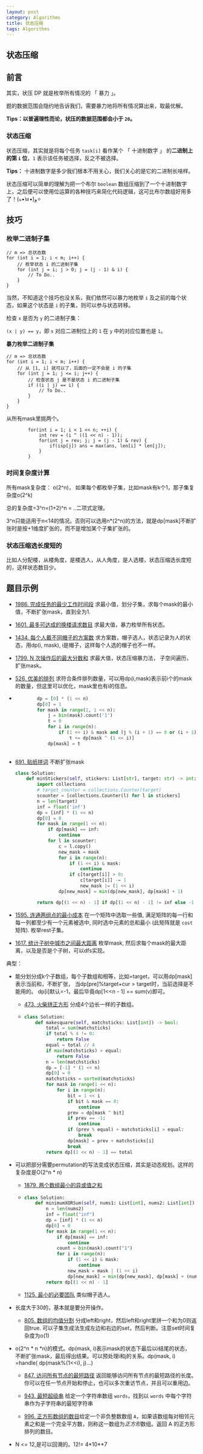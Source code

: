 ```yaml
---
layout: post
category: Algorithms
title: 状态压缩
tags: Algorithms
---
```


## 状态压缩

## 前言

其实，状压 DP 就是枚举所有情况的 「 暴力 」。

题的数据范围会隐约地告诉我们，需要暴力地将所有情况算出来，取最优解。

**Tips：以普遍理性而论，状压的数据范围都会小于 `20`。**



### 状态压缩

状态压缩，其实就是将每个任务 `task[i]` 看作某个 「 十进制数字 」 的**二进制上的第 `i` 位**，`1` 表示该任务被选择，反之不被选择。

**Tips：** 十进制数字是多少我们根本不用关心，我们关心的是它的二进制长啥样。

状态压缩可以简单的理解为把一个布尔 `boolean` 数组压缩到了一个十进制数字上，之后便可以使用位运算的各种技巧来简化代码逻辑，这可比布尔数组好用多了！(๑•̀ㅂ•́)و✧



## 技巧

### **枚举二进制子集**

```
// m => 总状态数
for (int i = 1; i < m; i++) {
    // 枚举状态 i 的二进制子集
    for (int j = i; j > 0; j = (j - 1) & i) {
        // To Do..
    }
}
```

当然，不知道这个技巧也没关系，我们依然可以暴力地枚举 `i` 及之前的每个状态，如果这个状态是 `i` 的子集，则可以参与状态转移。

检查 `x` 是否为 `y` 的二进制子集：

`(x | y) == y`，即 `x` 对应二进制位上的 `1` 在 `y` 中的对应位置也是 `1`。

**暴力枚举二进制子集**

```
// m => 总状态数
for (int i = 1; i < m; i++) {
    // 从 [1, i] 就可以了，后面的一定不会是 i 的子集
    for (int j = 1; j <= i; j++) {
        // 检查状态 j 是不是状态 i 的二进制子集
        if ((i | j) == i) {
            // To Do..
        }
    }
}
```

从所有mask里挑两个。

```
        for(int i = 1; i < 1 << n; ++i) {
            int rev = (i ^ ((1 << n) - 1));
            for(int j = rev; j; j = (j - 1) & rev) {
                if(isp[j]) ans = max(ans, len[i] * len[j]);
            }
        }
```



### 时间复杂度计算

所有mask复杂度： o(2^n)， 如果每个都枚举子集，比如mask有k个1，那子集复杂度o(2^k)

总的复杂度=3^n=(1+2)^n = ..二项式定理。



3^n只能适用于n<14的情况。否则可以选用n*(2^n)的方法，就是dp[mask]不断扩张时是按+1维度扩张的，而不是增加某个子集扩张的。



### 状态压缩选长度短的

比如人分配楼，从楼角度，是楼选人，从人角度，是人选楼，状态压缩选长度短的，这样状态数目少。





## 题目示例

- [1986. 完成任务的最少工作时间段](https://leetcode-cn.com/problems/minimum-number-of-work-sessions-to-finish-the-tasks/)  求最小值，划分子集，求每个mask的最小值，不断扩张mask，直到全为1. 

- [1601. 最多可达成的换楼请求数目](https://leetcode-cn.com/problems/maximum-number-of-achievable-transfer-requests/) 求最大值，暴力枚举所有状态。

- [1434. 每个人戴不同帽子的方案数](https://leetcode-cn.com/problems/number-of-ways-to-wear-different-hats-to-each-other/) 求方案数，帽子选人，状态记录为人的状态，用dp(i, mask), i是帽子，这样每个人选的帽子也不一样。

- [1799. N 次操作后的最大分数和](https://leetcode-cn.com/problems/maximize-score-after-n-operations/) 求最大值，状态压缩暴力法， 子空间遍历，扩张mask。

- [526. 优美的排列](https://leetcode-cn.com/problems/beautiful-arrangement/)  求符合条件排列数量，可以用dp(i,mask)表示前i个的mask的数量，但这里可以优化，mask里也有i的信息。

- ```python
          dp = [0] * (1 << n)
          dp[0] = 1
          for mask in range(1, 1 << n):
              j = bin(mask).count('1')
              t = 0
              for i in range(n):
                  if (1 << i) & mask and (j % (i + 1) == 0 or (i + 1) % j == 0):
                      t += dp[mask ^ (1 << i)]
              dp[mask] = t
        
  ```

- [691. 贴纸拼词](https://leetcode-cn.com/problems/stickers-to-spell-word/) 不断扩张mask

  ```python
  class Solution:
      def minStickers(self, stickers: List[str], target: str) -> int:
          import collections
          # target_counter = collections.Counter(target)
          scounter = [collections.Counter(l) for l in stickers]
          n = len(target)
          inf = float('inf')
          dp = [inf] * (1 << n)
          dp[0] = 0
          for mask in range(1 << n):
              if dp[mask] == inf:
                  continue
              for l in scounter:
                  c = l.copy()
                  new_mask = mask
                  for i in range(n):
                      if (1 << i) & mask:
                          continue
                      if c[target[i]] > 0:
                          c[target[i]] -= 1
                          new_mask |= (1 << i)
                  dp[new_mask] = min(dp[new_mask], dp[mask] + 1)
  
          return dp[(1 << n) - 1] if dp[(1 << n) - 1] != inf else -1
  ```

- [1595. 连通两组点的最小成本](https://leetcode-cn.com/problems/minimum-cost-to-connect-two-groups-of-points/) 在一个矩阵中选取一些值, 满足矩阵的每一行和每一列都至少有一个元素被选中, 同时选中元素的总和最小 (此矩阵就是 `cost` 矩阵).  枚举rest子集。
- [1617. 统计子树中城市之间最大距离](https://leetcode-cn.com/problems/count-subtrees-with-max-distance-between-cities/) 枚举mask, 然后求每个mask的最大距离，以及是否是个子树，可以dfs实现。



典型：

- 能分划分成k个子数组，每个子数组和相等，比如=target，可以用dp[mask]表示当前和，不断扩张， 当dp[pre]%target+cur > target时，当前选择是不能用的。 dp[i]默认=-1，最后毕竟dp[1<<n - 1] == sum(v)即可。

  - [473. 火柴拼正方形](https://leetcode-cn.com/problems/matchsticks-to-square/)  分成4个边长一样的子数组。

  - ```python
    class Solution:
        def makesquare(self, matchsticks: List[int]) -> bool:
            total = sum(matchsticks)
            if total % 4 != 0:
                return False
            equal = total // 4
            if max(matchsticks) > equal:
                return False
            n = len(matchsticks)
            dp = [-1] * (1 << n)
            dp[0] = 0
            matchsticks = sorted(matchsticks)
            for mask in range(1 << n):
                for i in range(n):
                    bit = 1 << i
                    if bit & mask == 0:
                        continue
                    prev = dp[mask ^ bit]
                    if prev == -1:
                        continue
                    if (prev % equal) + matchsticks[i] > equal:
                        break
                    dp[mask] = prev + matchsticks[i]
                    break
            return dp[(1 << n) - 1] == total
    ```

    

- 可以把部分需要permutation的写法变成状态压缩，其实是动态规划。这样的复杂度是O(2^n * n)

  - [1879. 两个数组最小的异或值之和](https://leetcode-cn.com/problems/minimum-xor-sum-of-two-arrays/)

  - ```python
    class Solution:
        def minimumXORSum(self, nums1: List[int], nums2: List[int]) -> int:
            n = len(nums2)
            inf = float("inf")
            dp = [inf] * (1 << n)
            dp[0] = 0
            for mask in range(1 << n):
                if dp[mask] == inf:
                    continue
                count = bin(mask).count("1")
                for i in range(n):
                    if (1 << i) & mask:
                        continue
                    new_mask = mask | (1 << i)
                    dp[new_mask] = min(dp[new_mask], dp[mask] + (nums1[count] ^ nums2[i]))
            return dp[(1 << n) - 1]
    ```
    
  - [1125. 最小的必要团队](https://leetcode-cn.com/problems/smallest-sufficient-team/) 类似帽子选人。

- 长度大于30的，基本就是要分开操作。

  - [805. 数组的均值分割](https://leetcode-cn.com/problems/split-array-with-same-average/) 分成left和right，然后left和right里拼一个和为0则返回true. 可以子集生成法生成左边和右边的set，然后判断。注意set时间复杂度为o(1)
  
- o(2^n  * n *n)的模式。dp(mask, i)表示mask的状态下最后以i结尾的状态， 不断扩张mask，最后得出结果。可以预处理i和j的关系。dp(mask, i) =handle( dp(mask%(1<<i), j)...)

  - [847. 访问所有节点的最短路径](https://leetcode-cn.com/problems/shortest-path-visiting-all-nodes/)  返回能够访问所有节点的最短路径的长度。你可以在任一节点开始和停止，也可以多次重访节点，并且可以重用边。
  
  - [943. 最短超级串](https://leetcode-cn.com/problems/find-the-shortest-superstring/) 给定一个字符串数组 `words`，找到以 `words` 中每个字符串作为子字符串的最短字符串
  
  - [996. 正方形数组的数目](https://leetcode-cn.com/problems/number-of-squareful-arrays/)给定一个非负整数数组 `A`，如果该数组每对相邻元素之和是一个完全平方数，则称这一数组为*正方形*数组。返回 A 的正方形排列的数目。
  
- N <= 12,是可以回溯的。12!= 4*10**7

